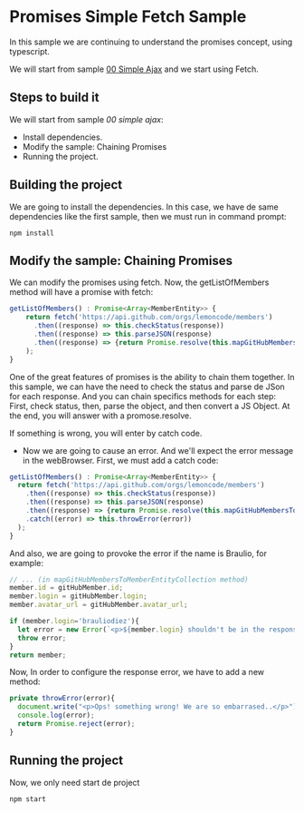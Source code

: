 # Promises Simple Fetch Sample

In this sample we are continuing to understand the promises concept, using typescript.

We will start from sample [00 Simple Ajax] and we start using Fetch.

[00 Simple Ajax]: https://github.com/Lemoncode/promises-ts-samples/tree/master/00%20Simple%20Ajax "Lemoncode GitHub"


## Steps to build it

We will start from sample _00 simple ajax_:

- Install dependencies.
- Modify the sample: Chaining Promises
- Running the project.


## Building the project

We are going to install the dependencies. In this case, we have de same dependencies like the first sample, then we must run in command prompt:

```Batch
npm install
```

## Modify the sample: Chaining Promises

We can modify the promises using fetch. Now, the getListOfMembers method will have a promise with fetch:

```javascript
getListOfMembers() : Promise<Array<MemberEntity>> {
    return fetch('https://api.github.com/orgs/lemoncode/members')
      .then((response) => this.checkStatus(response))
      .then((response) => this.parseJSON(response)
      .then((response) => {return Promise.resolve(this.mapGitHubMembersToMemberEntityCollection(response))})
    );
}
```

One of the great features of promises is the ability to chain them together. In this sample, we can have the need to check the status and parse de JSon for each response. And you can chain specifics methods for each step: First, check status, then, parse the object, and then convert a JS Object.
At the end, you will answer with a promose.resolve.

If something is wrong, you will enter by catch code.

- Now we are going to cause an error. And we'll expect the error message in the webBrowser. First, we must add a catch code:

```javascript
getListOfMembers() : Promise<Array<MemberEntity>> {
  return fetch('https://api.github.com/orgs/lemoncode/members')
    .then((response) => this.checkStatus(response))
    .then((response) => this.parseJSON(response)
    .then((response) => {return Promise.resolve(this.mapGitHubMembersToMemberEntityCollection(response))})
    .catch((error) => this.throwError(error))
  );
}
```

And also, we are going to provoke the error if the name is Braulio, for example:

```javascript
// ... (in mapGitHubMembersToMemberEntityCollection method)
member.id = gitHubMember.id;
member.login = gitHubMember.login;
member.avatar_url = gitHubMember.avatar_url;

if (member.login='brauliodiez'){
  let error = new Error(`<p>${member.login} shouldn't be in the response...</p>`);
  throw error;
}
return member;
```

Now, In order to configure the response error, we have to add a new method:

```javascript
private throwError(error){
  document.write("<p>Ops! something wrong! We are so embarrased..</p>");
  console.log(error);
  return Promise.reject(error);
}
```

## Running the project

Now, we only need start de project

```bash
npm start
```
